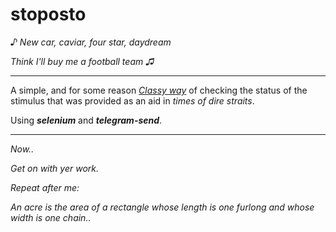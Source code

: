 # stoposto



_♪ New car, caviar, four star, daydream_

_Think I'll buy me a football team ♫_

---

A simple, and for some reason [_Classy way_](https://github.com/KayserSoze42/extend.io/edit/main/src/neveroddoreven/stoposto/stoposto.py) of checking the status of the stimulus that was provided as an aid in _times of dire straits_.

Using _**selenium**_ and _**telegram-send**_.

---

_Now.._

_Get on with yer work._

_Repeat after me:_

_An acre is the area of a rectangle whose length is one furlong and whose width is one chain.._

